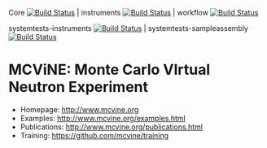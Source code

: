 Core [![Build Status](https://travis-ci.org/mcvine/mcvine.svg?branch=master)](https://travis-ci.org/mcvine/mcvine) | 
instruments [![Build Status](https://travis-ci.org/mcvine/instruments.svg?branch=master)](https://travis-ci.org/mcvine/instruments) |
workflow [![Build Status](https://travis-ci.org/mcvine/workflow.svg?branch=master)](https://travis-ci.org/mcvine/workflow) 

systemtests-instruments [![Build Status](http://35.168.96.122:8080/buildStatus/icon?job=systemtests-instruments)](http://35.168.96.122:8080/job/systemtests-instruments/) |
systemtests-sampleassembly [![Build Status](https://travis-ci.org/mcvine/systemtests-sample-assemblies.svg?branch=master)](https://travis-ci.org/mcvine/systemtests-sample-assemblies)

# MCViNE: Monte Carlo VIrtual Neutron Experiment

* Homepage: http://www.mcvine.org
* Examples: http://www.mcvine.org/examples.html
* Publications: http://www.mcvine.org/publications.html
* Training: https://github.com/mcvine/training
